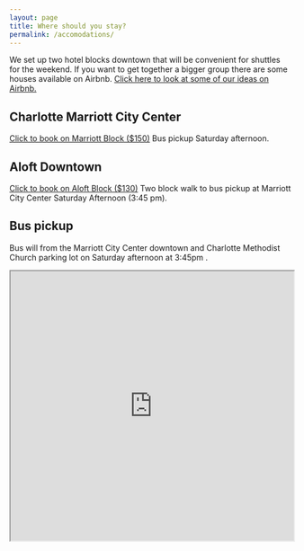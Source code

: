 ```yaml
---
layout: page
title: Where should you stay?
permalink: /accomodations/
---
```


We set up two hotel blocks downtown that will be convenient for shuttles for the weekend. If you want to get together a bigger group there are some houses available on Airbnb. <a href="https://www.airbnb.com/wishlists/455266952/join?invite_code=KPKXJRUR&inviter_id=25142608">Click here to look at some of our ideas on Airbnb.</a>

## Charlotte Marriott City Center
<a href="http://www.marriott.com/meeting-event-hotels/group-corporate-travel/groupCorp.mi?resLinkData=Rhyne/Paul%20Wedding%20Room%20Block%5Ecltcc%60rpwrpwa%60149.00%60USD%60false%604%6010/11/19%6010/13/19%609/11/19&app=resvlink&stop_mobi=yes">Click to book on Marriott Block ($150)</a>
Bus pickup Saturday afternoon.

## Aloft Downtown
<a href="https://www.marriott.com/events/start.mi?id=1549550430184&key=GRP">Click to book on Aloft Block ($130)</a>
Two block walk to bus pickup at Marriott City Center Saturday Afternoon (3:45 pm).

## Bus pickup
Bus will from the Marriott City Center downtown and Charlotte Methodist Church parking lot on Saturday afternoon at 3:45pm .

<iframe src="https://www.google.com/maps/d/embed?mid=1l-2KuiKD9YGM6nisbpKMbiqgCrjVUiKp&hl=en" width="100%" height="480"></iframe>
